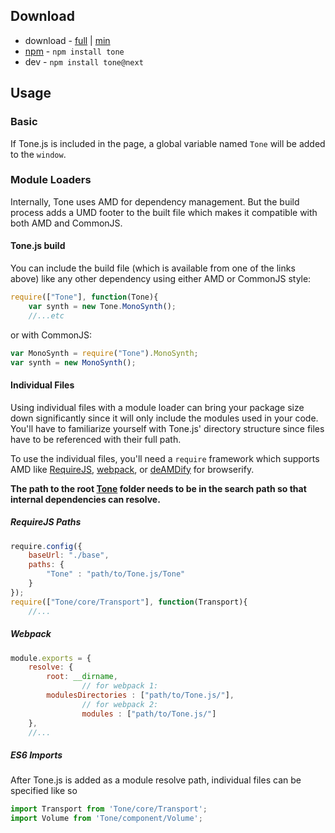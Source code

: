 ## Download

* download - [full](https://tonejs.github.io/build/Tone.js) | [min](https://tonejs.github.io/build/Tone.min.js)
* [npm](https://www.npmjs.org/) - `npm install tone`
* dev - `npm install tone@next`

## Usage

### Basic

If Tone.js is included in the page, a global variable named `Tone` will be added to the `window`.

### Module Loaders

Internally, Tone uses AMD for dependency management. But the build process adds a UMD footer to the built file which makes it compatible with both AMD and CommonJS.

#### Tone.js build

You can include the build file (which is available from one of the links above) like any other dependency using either AMD or CommonJS style:

```javascript
require(["Tone"], function(Tone){
    var synth = new Tone.MonoSynth();
    //...etc
```

or with CommonJS:

```javascript
var MonoSynth = require("Tone").MonoSynth;
var synth = new MonoSynth();
```

#### Individual Files

Using individual files with a module loader can bring your package size down significantly since it will only include the modules used in your code. You'll have to familiarize yourself with Tone.js' directory structure since files have to be referenced with their full path.

To use the individual files, you'll need a `require` framework which supports AMD like [RequireJS](http://requirejs.org/), [webpack](https://webpack.github.io/), or [deAMDify](https://github.com/jaredhanson/deamdify) for browserify.

**The path to the root [Tone](https://github.com/Tonejs/Tone.js/tree/master/Tone) folder needs to be in the search path so that internal dependencies can resolve.**

##### RequireJS Paths

```javascript
require.config({
    baseUrl: "./base",
    paths: {
        "Tone" : "path/to/Tone.js/Tone"
    }
});
require(["Tone/core/Transport"], function(Transport){
    //...
```

##### Webpack

```javascript
module.exports = {
	resolve: {
		root: __dirname,
                // for webpack 1:
		modulesDirectories : ["path/to/Tone.js/"],
                // for webpack 2:
                modules : ["path/to/Tone.js/"]
	},
	//...
```

##### ES6 Imports

After Tone.js is added as a module resolve path, individual files can be specified like so

```javascript
import Transport from 'Tone/core/Transport';
import Volume from 'Tone/component/Volume';
```
